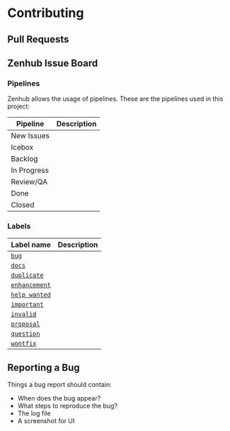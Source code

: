 # Contributing

## Pull Requests

## Zenhub Issue Board

### Pipelines
Zenhub allows the usage of pipelines. These are the pipelines used in this project:

| Pipeline | Description |
| --- | --- |
| New Issues |  |
| Icebox |  |
| Backlog |  |
| In Progress |  |
| Review/QA |  |
| Done |  |
| Closed |  |

### Labels

| Label name | Description |
| --- | --- |
| [`bug`](https://github.com/nfode/TOSCAna/labels/bug) |  |
| [`docs`](https://github.com/nfode/TOSCAna/labels/docs) |  |
| [`duplicate`](https://github.com/nfode/TOSCAna/labels/duplicate) |  |
| [`enhancement`](https://github.com/nfode/TOSCAna/labels/enhancement) |  |
| [`help wanted`](https://github.com/nfode/TOSCAna/labels/help%20wanted) |  |
| [`important`](https://github.com/nfode/TOSCAna/labels/important) |  |
| [`invalid`](https://github.com/nfode/TOSCAna/labels/invalid) |  |
| [`proposal`](https://github.com/nfode/TOSCAna/labels/proposal) |  |
| [`question`](https://github.com/nfode/TOSCAna/labels/question) |  |
| [`wontfix`](https://github.com/nfode/TOSCAna/labels/wontfix) |  |

## Reporting a Bug
Things a bug report should contain:
- When does the bug appear?
- What steps to reproduce the bug?
- The log file
- A screenshot for UI
